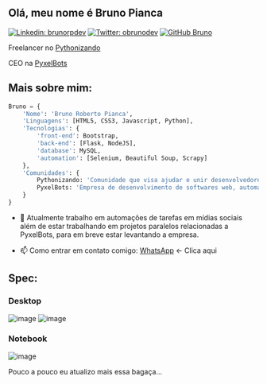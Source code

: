 ## Olá, meu nome é Bruno Pianca

[![Linkedin: brunorpdev](https://img.shields.io/badge/-brunorpdev-blue?style=flat-square&logo=Linkedin&logoColor=white&link=https://www.linkedin.com/in/brunorpdev/)](https://www.linkedin.com/in/brunorpdev/)
[![Twitter: obrunodev](https://img.shields.io/twitter/follow/obrunodev?style=social)](https://twitter.com/obrunodev)
[![GitHub Bruno](https://img.shields.io/github/followers/obrunodev?label=follow&style=social)](https://github.com/obrunodev)

Freelancer no [Pythonizando](https://instagram.com/pythonizando)

CEO na [PyxelBots](https://github.com/pyxelbots)

## Mais sobre mim:

```python
Bruno = {
    'Nome': 'Bruno Roberto Pianca',
    'Linguagens': [HTML5, CSS3, Javascript, Python],
    'Tecnologias': {
        'front-end': Bootstrap,
        'back-end': [Flask, NodeJS],
        'database': MySQL,
        'automation': [Selenium, Beautiful Soup, Scrapy]
    },
    'Comunidades': {
        Pythonizando: 'Comunidade que visa ajudar e unir desenvolvedores no Brasil e no mundo em busca de networking e compartilhar conhecimento.',
        PyxelBots: 'Empresa de desenvolvimento de softwares web, automações e BOTs.'
    }
}
```

- 🔭 Atualmente trabalho em automações de tarefas em mídias sociais além de estar trabalhando em projetos paralelos relacionadas a PyxelBots, para em breve estar levantando a empresa.

- 📫 Como entrar em contato comigo: 
[WhatsApp](https://whats.link/obrunozap) <- Clica aqui

## Spec:
### Desktop
![image](https://img.shields.io/badge/AMD-Radeon_RX_580-ED1C24?style=for-the-badge&logo=amd&logoColor=white)
![image](https://img.shields.io/badge/AMD-Ryzen_5_2600-ED1C24?style=for-the-badge&logo=amd&logoColor=white)

### Notebook
![image](https://img.shields.io/badge/Windows-HP_246_G6-0078D6?style=for-the-badge&logo=windows&logoColor=white)

Pouco a pouco eu atualizo mais essa bagaça...
